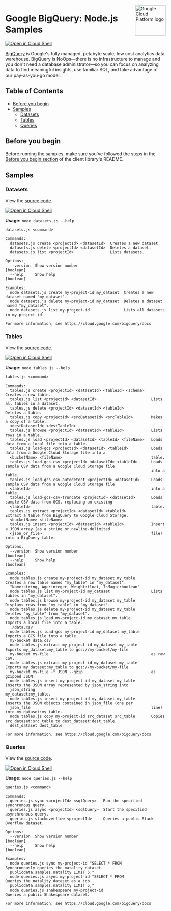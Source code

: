 [//]: # "This README.md file is auto-generated, all changes to this file will be lost."
[//]: # "To regenerate it, use `npm run generate-scaffolding`."
<img src="https://avatars2.githubusercontent.com/u/2810941?v=3&s=96" alt="Google Cloud Platform logo" title="Google Cloud Platform" align="right" height="96" width="96"/>

# Google BigQuery: Node.js Samples

[![Open in Cloud Shell][shell_img]][shell_link]

[BigQuery](https://cloud.google.com/bigquery/docs) is Google&#x27;s fully managed, petabyte scale, low cost analytics data warehouse. BigQuery is NoOps—there is no infrastructure to manage and you don&#x27;t need a database administrator—so you can focus on analyzing data to find meaningful insights, use familiar SQL, and take advantage of our pay-as-you-go model.

## Table of Contents

* [Before you begin](#before-you-begin)
* [Samples](#samples)
  * [Datasets](#datasets)
  * [Tables](#tables)
  * [Queries](#queries)

## Before you begin

Before running the samples, make sure you've followed the steps in the
[Before you begin section](../README.md#before-you-begin) of the client
library's README.

## Samples

### Datasets

View the [source code][datasets_0_code].

[![Open in Cloud Shell][shell_img]](https://console.cloud.google.com/cloudshell/open?git_repo=https://github.com/googleapis/nodejs-bigquery&page=editor&open_in_editor=samples/datasets.js,samples/README.md)

__Usage:__ `node datasets.js --help`

```
datasets.js <command>

Commands:
  datasets.js create <projectId> <datasetId>  Creates a new dataset.
  datasets.js delete <projectId> <datasetId>  Deletes a dataset.
  datasets.js list <projectId>                Lists datasets.

Options:
  --version  Show version number                                                                               [boolean]
  --help     Show help                                                                                         [boolean]

Examples:
  node datasets.js create my-project-id my_dataset  Creates a new dataset named "my_dataset".
  node datasets.js delete my-project-id my_dataset  Deletes a dataset named "my_dataset".
  node datasets.js list my-project-id               Lists all datasets in my-project-id.

For more information, see https://cloud.google.com/bigquery/docs
```

[datasets_0_docs]: https://googlecloudplatform.github.io/google-cloud-node/#/docs/bigquery/latest/bigquery/dataset
[datasets_0_code]: datasets.js

### Tables

View the [source code][tables_1_code].

[![Open in Cloud Shell][shell_img]](https://console.cloud.google.com/cloudshell/open?git_repo=https://github.com/googleapis/nodejs-bigquery&page=editor&open_in_editor=samples/tables.js,samples/README.md)

__Usage:__ `node tables.js --help`

```
tables.js <command>

Commands:
  tables.js create <projectId> <datasetId> <tableId> <schema>   Creates a new table.
  tables.js list <projectId> <datasetId>                        Lists all tables in a dataset.
  tables.js delete <projectId> <datasetId> <tableId>            Deletes a table.
  tables.js copy <projectId> <srcDatasetId> <srcTableId>        Makes a copy of a table.
  <destDatasetId> <destTableId>
  tables.js browse <projectId> <datasetId> <tableId>            Lists rows in a table.
  tables.js load <projectId> <datasetId> <tableId> <fileName>   Loads data from a local file into a table.
  tables.js load-gcs <projectId> <datasetId> <tableId>          Loads data from a Google Cloud Storage file into a
  <bucketName> <fileName>                                       table.
  tables.js load-gcs-csv <projectId> <datasetId> <tableId>      Loads sample CSV data from a Google Cloud Storage file
                                                                into a table.
  tables.js load-gcs-csv-autodetect <projectId> <datasetId>     Loads sample CSV data from a Google Cloud Storage file
  <tableId>                                                     into a table.
  tables.js load-gcs-csv-truncate <projectId> <datasetId>       Loads sample CSV data from GCS, replacing an existing
  <tableId>                                                     table.
  tables.js extract <projectId> <datasetId> <tableId>           Extract a table from BigQuery to Google Cloud Storage.
  <bucketName> <fileName>
  tables.js insert <projectId> <datasetId> <tableId>            Insert a JSON array (as a string or newline-delimited
  <json_or_file>                                                file) into a BigQuery table.

Options:
  --version  Show version number                                                                               [boolean]
  --help     Show help                                                                                         [boolean]

Examples:
  node tables.js create my-project-id my_dataset my_table       Creates a new table named "my_table" in "my_dataset".
  "Name:string, Age:integer, Weight:float, IsMagic:boolean"
  node tables.js list my-project-id my_dataset                  Lists tables in "my_dataset".
  node tables.js browse my-project-id my_dataset my_table       Displays rows from "my_table" in "my_dataset".
  node tables.js delete my-project-id my_dataset my_table       Deletes "my_table" from "my_dataset".
  node tables.js load my-project-id my_dataset my_table         Imports a local file into a table.
  ./data.csv
  node tables.js load-gcs my-project-id my_dataset my_table     Imports a GCS file into a table.
  my-bucket data.csv
  node tables.js extract my-project-id my_dataset my_table      Exports my_dataset:my_table to gcs://my-bucket/my-file
  my-bucket my-file                                             as raw CSV.
  node tables.js extract my-project-id my_dataset my_table      Exports my_dataset:my_table to gcs://my-bucket/my-file
  my-bucket my-file -f JSON --gzip                              as gzipped JSON.
  node tables.js insert my-project-id my_dataset my_table       Inserts the JSON array represented by json_string into
  json_string                                                   my_dataset:my_table.
  node tables.js insert my-project-id my_dataset my_table       Inserts the JSON objects contained in json_file (one per
  json_file                                                     line) into my_dataset:my_table.
  node tables.js copy my-project-id src_dataset src_table       Copies src_dataset:src_table to dest_dataset:dest_table.
  dest_dataset dest_table

For more information, see https://cloud.google.com/bigquery/docs
```

[tables_1_docs]: https://googlecloudplatform.github.io/google-cloud-node/#/docs/google-cloud/latest/bigquery/table
[tables_1_code]: tables.js

### Queries

View the [source code][queries_2_code].

[![Open in Cloud Shell][shell_img]](https://console.cloud.google.com/cloudshell/open?git_repo=https://github.com/googleapis/nodejs-bigquery&page=editor&open_in_editor=samples/queries.js,samples/README.md)

__Usage:__ `node queries.js --help`

```
queries.js <command>

Commands:
  queries.js sync <projectId> <sqlQuery>   Run the specified synchronous query.
  queries.js async <projectId> <sqlQuery>  Start the specified asynchronous query.
  queries.js stackoverflow <projectId>     Queries a public Stack Overflow dataset.

Options:
  --version  Show version number                                                                               [boolean]
  --help     Show help                                                                                         [boolean]

Examples:
  node queries.js sync my-project-id "SELECT * FROM             Synchronously queries the natality dataset.
  publicdata.samples.natality LIMIT 5;"
  node queries.js async my-project-id "SELECT * FROM            Queries the natality dataset as a job.
  publicdata.samples.natality LIMIT 5;"
  node queries.js shakespeare my-project-id                     Queries a public Shakespeare dataset.

For more information, see https://cloud.google.com/bigquery/docs
```

[queries_2_docs]: https://googlecloudplatform.github.io/google-cloud-node/#/docs/bigquery/latest/bigquery
[queries_2_code]: queries.js

[shell_img]: https://gstatic.com/cloudssh/images/open-btn.png
[shell_link]: https://console.cloud.google.com/cloudshell/open?git_repo=https://github.com/googleapis/nodejs-bigquery&page=editor&open_in_editor=samples/README.md
